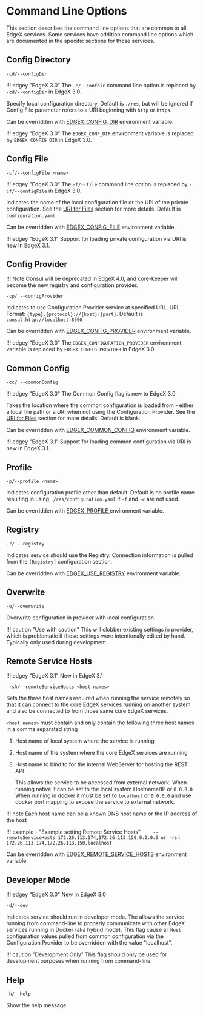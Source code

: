 # Command Line Options

This section describes the command line options that are common to all EdgeX services. Some services have addition command line options which are documented in the specific sections for those services.

## Config Directory

`-cd/--configDir`

!!! edgey "EdgeX 3.0"
    The `-c/--confdir` command line option is replaced by `-cd/--configDir` in EdgeX 3.0.


Specify local configuration directory. Default is `./res`, but will be ignored if Config File parameter refers to a URI beginning with `http` or `https`.

Can be overridden with [EDGEX_CONFIG_DIR](./CommonEnvironmentVariables.md#edgex_config_dir) environment variable.

!!! edgey "EdgeX 3.0"
    The `EDGEX_CONF_DIR` environment variable is replaced by `EDGEX_CONFIG_DIR` in EdgeX 3.0.

## Config File

`-cf/--configFile <name>`

!!! edgey "EdgeX 3.0"
    The `-f/--file` command line option is replaced by `-cf/--configFile` in EdgeX 3.0.


Indicates the name of the local configuration file or the URI of the private configuration. See the [URI for Files](../general/index.md#uri-for-files) section for more details. Default is `configuration.yaml`.

Can be overridden with [EDGEX_CONFIG_FILE](./CommonEnvironmentVariables.md#edgex_config_file) environment variable.

!!! edgey "EdgeX 3.1"
    Support for loading private configuration via URI is new in EdgeX 3.1.

## Config Provider
!!! Note
    Consul will be deprecated in EdgeX 4.0, and core-keeper will become the new registry and configuration provider.

`-cp/ --configProvider`

Indicates to use Configuration Provider service at specified URL. URL Format: `{type}.{protocol}://{host}:{port}`. Default is `consul.http://localhost:8500`

Can be overridden with [EDGEX_CONFIG_PROVIDER](./CommonEnvironmentVariables.md#edgex_config_provider) environment variable.

!!! edgey "EdgeX 3.0"
    The `EDGEX_CONFIGURATION_PROVIDER` environment variable is replaced by `EDGEX_CONFIG_PROVIDER` in EdgeX 3.0.

## Common Config

`-cc/ --commonConfig`

!!! edgey "EdgeX 3.0"
    The Common Config flag is new to EdgeX 3.0

Takes the location where the common configuration is loaded from - either a local file path or a URI when not using the Configuration Provider. See the [URI for Files](../general/index.md#uri-for-files) section for more details. Default is blank.

Can be overridden with [EDGEX_COMMON_CONFIG](./CommonEnvironmentVariables.md#edgex_common_config) environment variable.

!!! edgey "EdgeX 3.1"
    Support for loading common configuration via URI is new in EdgeX 3.1.

## Profile

`-p/--profile <name>`

Indicates configuration profile other than default. Default is no profile name resulting in using `./res/configuration.yaml` if `-f` and `-c` are not used.

Can be overridden with [EDGEX_PROFILE ](./CommonEnvironmentVariables.md#edgex_profile) environment variable.

## Registry

`-r/ --registry`

Indicates service should use the Registry. Connection information is pulled from the `[Registry]` configuration section.

Can be overridden with [EDGEX_USE_REGISTRY](./CommonEnvironmentVariables.md#edgex_use_registry) environment variable.

## Overwrite

`-o/--overwrite`

Overwrite configuration in provider with local configuration.

!!! caution "Use with caution" 
   This will clobber existing settings in provider, which is problematic if those settings were intentionally edited by hand. Typically only used during development.

## Remote Service Hosts

!!! edgey "EdgeX 3.1"
    New in EdgeX 3.1

`-rsh/--remoteServiceHosts <host names>`

Sets the three host names required when running the service remotely so that it can connect to the core EdgeX services running on another system and also be connected to from those same core EdgeX services.

`<host names>` must contain and only contain the following three host names in a comma separated string

1. Host name of local system where the service is running

2. Host name of the system where the core EdgeX services are running

3. Host name to bind to for the internal WebServer for hosting the REST API

   This allows the service to be accessed from external network. When running native it can be set to the local system Hostname/IP or `0.0.0.0` When running in docker it must be set to `localhost` or `0.0.0.0` and use docker port mapping to expose the service to external network.

!!! note
    Each host name can be a known DNS host name or the IP address of the host

!!! example - "Example setting Remote Service Hosts"
    ```    
    --remoteServiceHosts 172.26.113.174,172.26.113.150,0.0.0.0
    or
    -rsh 172.26.113.174,172.26.113.150,localhost
    ```

Can be overridden with [EDGEX_REMOTE_SERVICE_HOSTS](./CommonEnvironmentVariables.md/#edgex_remote_service_hosts) environment variable.

## Developer Mode

!!! edgey "EdgeX 3.0"
    New in EdgeX 3.0

`-d/--dev`

Indicates service should run in developer mode. The allows the service running from command-line to properly communicate with other EdgeX services running in Docker (aka hybrid mode). This flag cause all `Host` configuration values pulled from common configuration via the Configuration Provider to be overridden with the value "localhost". 

!!! caution "Development Only"
    This flag should only be used for development purposes when running from command-line.

## Help

`-h/--help`

Show the help message



